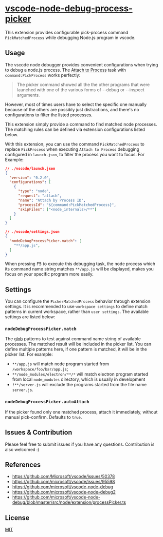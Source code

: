 # [vscode-node-debug-process-picker](https://marketplace.visualstudio.com/items?itemName=aprilandjan.vscode-node-debug-process-picker)

This extension provides configurable pick-process command `PickMatchedProcess` while debugging Node.js program in vscode.

## Usage

The vscode node debugger provides convenient configurations when trying to debug a node.js process. The [Attach to Process](https://code.visualstudio.com/docs/nodejs/nodejs-debugging#_attach-to-node-process-action) task with `command:PickProcess` works perfectly:

> The picker command showed all the the other programs that were launched with one of the various forms of --debug or --inspect arguments.

However, most of times users have to select the specific one manually because of the others are possibly just distractions, and there's no configurations to filter the listed processes.

This extension simply provide a command to find matched node processes. The matching rules can be defined via extension configurations listed below.

With this extension, you can use the command `PickMatchedProcess` to replace `PickProcess` when executing `Attach to Process` debugging configured in `launch.json`, to filter the process you want to focus. For Example:

```json
// ./vscode/launch.json
{
  "version": "0.2.0",
  "configurations": [
    {
      "type": "node",
      "request": "attach",
      "name": "Attach by Process ID",
      "processId": "${command:PickMatchedProcess}",
      "skipFiles": ["<node_internals>/**"]
    }
  ]
}
```

```json
// ./vscode/settings.json
{
  "nodeDebugProcessPicker.match": [
    "**/app.js",
  ]
}
```

When pressing <kbd>F5</kbd> to execute this debugging task, the node process which its command name string matches `**/app.js` will be displayed, makes you focus on your specific program more easily.

## Settings

You can configure the `PickerMatchedProcess` behavior through extension settings. It is recommended to use `workspace settings` to define match patterns in current workspace, rather than `user settings`. The available settings are listed below:

### `nodeDebugProcessPicker.match`

The [glob](https://github.com/isaacs/node-glob#readme) patterns to test against command name string of available processes. The matched result will be included in the picker list. You can define multiple patterns here, if one pattern is matched, it will be in the picker list. For example:

- `**/app.js` will match node program started from `/workspace/foo/bar/app.js`;
- `**/node_modules/electron/**/*` will match electron program started from local `node_modules` directory, which is usually in development
- `!**/server.js` will exclude the programs started from the file name `server.js`.

### `nodeDebugProcessPicker.autoAttach`

If the picker found only one matched process, attach it immediately, without manual pick-confirm. Defaults to `true`.

## Issues & Contribution

Please feel free to submit issues if you have any questions. Contribution is also welcomed :)

## References

- <https://github.com/Microsoft/vscode/issues/50378>
- <https://github.com/microsoft/vscode/issues/95598>
- <https://github.com/microsoft/vscode-node-debug>
- <https://github.com/microsoft/vscode-node-debug2>
- <https://github.com/microsoft/vscode-node-debug/blob/master/src/node/extension/processPicker.ts>

## License

[MIT](./LICENSE)
